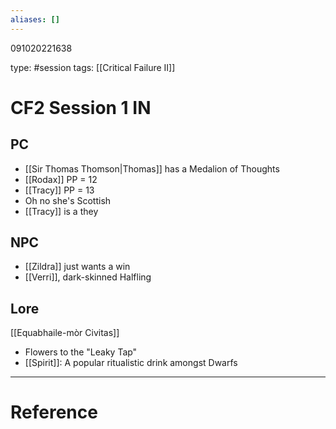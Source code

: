 ```yaml
---
aliases: []
---
```


091020221638

type: #session 
tags: [[Critical Failure II]]
# CF2 Session 1 IN
## PC
- [[Sir Thomas Thomson|Thomas]] has a Medalion of Thoughts
- [[Rodax]] PP = 12
- [[Tracy]] PP = 13
- Oh no she's Scottish
- [[Tracy]] is a they
## NPC
- [[Zildra]] just wants a win
- [[Verri]], dark-skinned Halfling
## Lore
[[Equabhaile-mòr Civitas]]
- Flowers to the "Leaky Tap"
- [[Spirit]]: A popular ritualistic drink amongst Dwarfs

---
# Reference